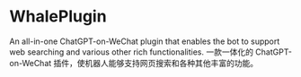 # WhalePlugin
 An all-in-one ChatGPT-on-WeChat plugin that enables the bot to support web searching and various other rich functionalities. 一款一体化的 ChatGPT-on-WeChat 插件，使机器人能够支持网页搜索和各种其他丰富的功能。
